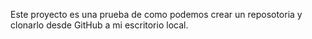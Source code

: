 Este proyecto es una prueba de como podemos crear un reposotoria y clonarlo desde GitHub a mi escritorio local.